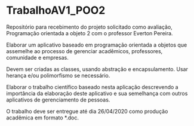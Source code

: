 # TrabalhoAV1_POO2
Repositório para recebimento do projeto solicitado como avaliação, Programação orientada a objeto 2 com o professor Everton Pereira.

Elaborar um aplicativo baseado em programação orientada a objetos que assemelhe ao processo de gerenciar acadêmicos, professores,  comunidade e empresas.

Devem ser criadas as classes, usando abstração e encapsulamento. Usar herança e/ou polimorfismo se necessário.

Elaborar o trabalho científico baseado nesta aplicação descrevendo a importância da elaboração deste aplicativo e sua semelhança com outros aplicativos de gerenciamento de pessoas.

O trabalho deve ser entregue até dia 26/04/2020 como produção acadêmica em formato *.doc.